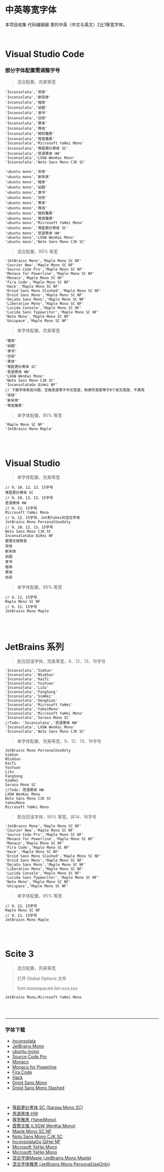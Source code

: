 # 中英等宽字体
本项目收集 代码编辑器 里的中英（中文与英文）2比1等宽字体。


<br>

# Visual Studio Code

### 部分字体配置需调整字号

> 混合配置，完美等宽
```
'Inconsolata','宋体'
'Inconsolata','新宋体'
'Inconsolata','楷体'
'Inconsolata','幼圆'
'Inconsolata','隶书'
'Inconsolata','仿宋'
'Inconsolata','黑体'
'Inconsolata','等线'
'Inconsolata','微软雅黑'
'Inconsolata','等宽雅黑'
'Inconsolata','Microsoft YaHei Mono'
'Inconsolata','等距更纱黑体 SC'
'Inconsolata','思源黑体 HW'
'Inconsolata','LXGW WenKai Mono'
'Inconsolata','Noto Sans Mono CJK SC'

'ubuntu mono','宋体'
'ubuntu mono','新宋体'
'ubuntu mono','楷体'
'ubuntu mono','幼圆'
'ubuntu mono','隶书'
'ubuntu mono','仿宋'
'ubuntu mono','黑体'
'ubuntu mono','等线'
'ubuntu mono','微软雅黑'
'ubuntu mono','等宽雅黑'
'ubuntu mono','Microsoft YaHei Mono'
'ubuntu mono','等距更纱黑体 SC'
'ubuntu mono','思源黑体 HW'
'ubuntu mono','LXGW WenKai Mono'
'ubuntu mono','Noto Sans Mono CJK SC'
```

> 混合配置，95% 等宽
```
'JetBrains Mono','Maple Mono SC NF'
'Courier New','Maple Mono SC NF'
'Source Code Pro','Maple Mono SC NF'
'Monaco for Powerline','Maple Mono SC NF'
'Monaco','Maple Mono SC NF'
'Fira Code','Maple Mono SC NF'
'Hack','Maple Mono SC NF'
'Droid Sans Mono Slashed','Maple Mono SC NF'
'Droid Sans Mono','Maple Mono SC NF'
'DejaVu Sans Mono','Maple Mono SC NF'
'Liberation Mono','Maple Mono SC NF'
'Lucida Console','Maple Mono SC NF'
'Lucida Sans Typewriter','Maple Mono SC NF'
'Noto Mono','Maple Mono SC NF'
'Unispace','Maple Mono SC NF'
```

> 单字体配置，完美等宽
```
'楷体'
'幼圆'
'隶书'
'仿宋'
'黑体'
'等距更纱黑体 SC'
'思源黑体 HW'
'LXGW WenKai Mono'
'Noto Sans Mono CJK SC'
'InconsolataGo QiHei NF'
// 下面字体有些问题，空格宽度等于中文宽度，制表符宽度等于8个英文宽度，不美观
'宋体'
'新宋体'
'等宽雅黑'
```

> 单字体配置，95% 等宽
```
'Maple Mono SC NF'
'JetBrains Mono Maple'
```

<br>
<br>

# Visual Studio

> 单字体配置，完美等宽
```
// 9、10、12、13、15字号
等距更纱黑体 SC
// 9、10、12、13、15字号
思源黑体 HW
// 9、12、15字号
Microsoft YaHei Mono
// 9、12、15字号，Jet和Yahei的混合字体
JetBrains Mono PersonalUseOnly
// 9、10、12、13、15字号
Noto Sans Mono CJK SC
InconsolataGo QiHei NF
霞鹜文楷等宽
宋体
新宋体
幼圆
隶书
楷体
黑体
仿宋
```

> 单字体配置，95% 等宽
```
// 9、12、15字号
Maple Mono SC NF
// 9、12、15字号
JetBrains Mono Maple
```

<br>
<br>

# JetBrains 系列
> 配合回滚字体，完美等宽，9、12、13、16字号
```
'Inconsolata','SimSun'
'Inconsolata','NSimSun'
'Inconsolata','KaiTi'
'Inconsolata','YouYuan'
'Inconsolata','LiSu'
'Inconsolata','FangSong'
'Inconsolata','SimHei'
'Inconsolata','DengXian'
'Inconsolata','Microsoft YaHei'
'Inconsolata','YaheiMono'
'Inconsolata','Microsoft YaHei Mono'
'Inconsolata','Sarasa Mono SC'
//Todo: 'Inconsolata','思源黑体 HW'
'Inconsolata','LXGW WenKai Mono'
'Inconsolata','Noto Sans Mono CJK SC'
```

> 单字体配置，完美等宽，9、12、13、16字号
```
JetBrains Mono PersonalUseOnly
SimSun
NSimSun
KaiTi
YouYuan
LiSu
FangSong
SimHei
Sarasa Mono SC
//Todo: 思源黑体 HW
LXGW WenKai Mono
Noto Sans Mono CJK SC
YaheiMono
Microsoft YaHei Mono
```

> 配合回滚字体，95% 等宽，非14、16字号
```
'JetBrains Mono','Maple Mono SC NF'
'Courier New','Maple Mono SC NF'
'Source Code Pro','Maple Mono SC NF'
'Monaco for Powerline','Maple Mono SC NF'
'Monaco','Maple Mono SC NF'
'Fira Code','Maple Mono SC NF'
'Hack','Maple Mono SC NF'
'Droid Sans Mono Slashed','Maple Mono SC NF'
'Droid Sans Mono','Maple Mono SC NF'
'DejaVu Sans Mono','Maple Mono SC NF'
'Liberation Mono','Maple Mono SC NF'
'Lucida Console','Maple Mono SC NF'
'Lucida Sans Typewriter','Maple Mono SC NF'
'Noto Mono','Maple Mono SC NF'
'Unispace','Maple Mono SC NF'
```

> 单字体配置，95% 等宽
```
// 9、12、15字号
Maple Mono SC NF
// 9、12、15字号
JetBrains Mono Maple
```

<br>
<br>

# Scite 3
> 混合配置，完美等宽
> 
> 打开 Global Options 文件
> 
> font.monospaced.list=xxx;xxx
```
JetBrains Mono;Microsoft YaHei Mono
```

<br>
<br>

---

### 字体下载
- [Inconsolata](https://fonts.google.com/specimen/Inconsolata)
- [JetBrains Mono](https://github.com/JetBrains/JetBrainsMono/releases)
- [ubuntu mono](https://fonts.google.com/specimen/Ubuntu+Mono)
- [Source Code Pro](https://fonts.google.com/specimen/Source+Code+Pro)
- [Monaco](https://github.com/cstrap/monaco-font)
- [Monaco for Powerline](https://github.com/cstrap/monaco-font)
- [Fira Code](https://github.com/tonsky/FiraCode/releases)
- [Hack](https://github.com/source-foundry/Hack/releases)
- [Droid Sans Mono](https://www.fontsquirrel.com/fonts/droid-sans-mono)
- [Droid Sans Mono Slashed](https://github.com/AlbertoDorado/droid-sans-mono-zeromod/tree/master)

<br>

- [等距更纱黑体 SC (Sarasa Mono SC)](https://github.com/be5invis/Sarasa-Gothic/releases)
- [思源黑体 HW](https://github.com/adobe-fonts/source-han-sans/releases)
- [等宽雅黑 (YaheiMono)](https://www.fontke.com/font/10388647/download/)
- [霞鹜文楷 (LXGW WenKai Mono)](https://github.com/lxgw/LxgwWenKai/releases)
- [Maple Mono SC NF](https://github.com/subframe7536/maple-font/releases)
- [Noto Sans Mono CJK SC](https://github.com/notofonts/noto-cjk/releases)
- [InconsolataGo QiHei NF](https://github.com/allegiant/Hybrid-fonts)
- [Microsoft YaHei Mono](https://github.com/doggy8088/MicrosoftYaHeiMono-CP950/releases)
- [Microsoft YaHei Mono](https://github.com/regeditREG/Microsoft-YaHei-Mono)
- [混合字体Maple (JetBrains Mono Maple)](https://github.com/CandyTek/EditorMonospacedFont/blob/main/JetBrains%20Mono%20Maple.ttf)
- [混合字体雅黑 (JetBrains Mono PersonalUseOnly)](https://github.com/CandyTek/EditorMonospacedFont/blob/main/JetBrains%20Mono%20PersonalUseOnly.ttf)
